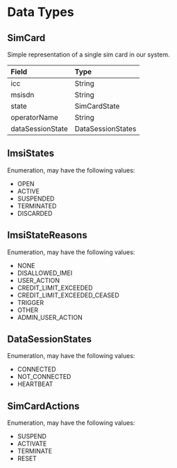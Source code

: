 # Data Types

## SimCard

Simple representation of a single sim card in our system.

| Field            | Type             |
| :--------------- | :--------------- |
| icc              | String           |
| msisdn           | String           |
| state            | SimCardState     |
| operatorName     | String           |
| dataSessionState | DataSessionStates |

## ImsiStates

Enumeration, may have the following values:

* OPEN
* ACTIVE
* SUSPENDED
* TERMINATED
* DISCARDED

## ImsiStateReasons

Enumeration, may have the following values:

* NONE
* DISALLOWED_IMEI
* USER_ACTION
* CREDIT_LIMIT_EXCEEDED
* CREDIT_LIMIT_EXCEEDED_CEASED
* TRIGGER
* OTHER
* ADMIN_USER_ACTION


## DataSessionStates

Enumeration, may have the following values:

* CONNECTED
* NOT_CONNECTED
* HEARTBEAT

## SimCardActions

Enumeration, may have the following values:

* SUSPEND
* ACTIVATE
* TERMINATE
* RESET